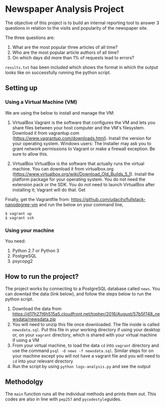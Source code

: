 # Newspaper Analysis Project

The objective of this project is to build an internal reporting tool to answer 3 questions in relation to the visits and popularity of the newspaper site.

The three questions are:

1. What are the most popular three articles of all time?
2. Who are the most popular article authors of all time?
3. On which days did more than 1% of requests lead to errors?

`results.txt` has been included which shows the format in which the output looks like on successfully running the python script.

## Setting up

### Using a Virtual Machine (VM)

We are using the below to install and manage the VM:

1. VirtualBox
Vagrant is the software that configures the VM and lets you share files between your host computer and the VM's filesystem. Download it from vagrantup.com (https://www.vagrantup.com/downloads.html). Install the version for your operating system.
Windows users: The Installer may ask you to grant network permissions to Vagrant or make a firewall exception. Be sure to allow this.

2. VirtualBox
VirtualBox is the software that actually runs the virtual machine. You can download it from virtualbox.org (https://www.virtualbox.org/wiki/Download_Old_Builds_5_1). Install the platform package for your operating system. You do not need the extension pack or the SDK. You do not need to launch VirtualBox after installing it; Vagrant will do that.
Get

Finally, get the Vagrantfile from: https://github.com/udacity/fullstack-nanodegree-vm and run the below on your command line,

```
$ vagrant up
$ vagrant ssh
```

### Using your machine

You need:
1. Python 2.7 or Python 3
2. PostgreSQL
3. psycopg2

## How to run the project?

The project works by connecting to a PostgreSQL database called `news`. You can downlad the data (link below), and follow the steps below to run the python script.

1. Download the data from https://d17h27t6h515a5.cloudfront.net/topher/2016/August/57b5f748_newsdata/newsdata.zip
2. You will need to unzip this file once downloaded. The file inside is called `newsdata.sql`. Put this file in your working directory if using your desktop or, on your `vagrant` directory, which is shared with your virtual machine if using a VM
3. From your virtual machine, to load the data `cd` into `vagrant` directory and use the command `psql -d news -f newsdata.sql`. Similar steps for on your machine except you will not have a vagrant file and you will need to `cd` into your relevant directory
4. Run the script by using `python logs-analysis.py` and see the output

## Methodolgy

The `main` function runs all the individual methods and prints them out.
This codes are also in line with `pep257` and `pycodestyle`guides.
